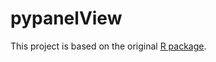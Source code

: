 # pypanelView
This project is based on the original [R package](https://github.com/xuyiqing/panelView/blob/master/R/panelView.R).
